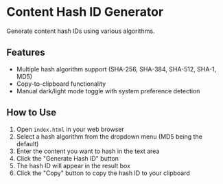 # Content Hash ID Generator

Generate content hash IDs using various algorithms.

## Features

- Multiple hash algorithm support (SHA-256, SHA-384, SHA-512, SHA-1, MD5)
- Copy-to-clipboard functionality
- Manual dark/light mode toggle with system preference detection

## How to Use

1. Open `index.html` in your web browser
2. Select a hash algorithm from the dropdown menu (MD5 being the default)
3. Enter the content you want to hash in the text area
4. Click the "Generate Hash ID" button
5. The hash ID will appear in the result box
6. Click the "Copy" button to copy the hash ID to your clipboard
